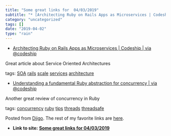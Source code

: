 ```yaml
---
title: "Some great links for  04/03/2019"
subtitle: "* [Architecting Ruby on Rails Apps as Microservices | Codeship | via @codeship](<http://blog.codeshi..."
category: "uncategorized"
tags: []
date: "2019-04-02"
type: "rain"
---
```

* [Architecting Ruby on Rails Apps as Microservices | Codeship | via @codeship](<http://blog.codeship.com/architecting-rails-apps-as-microservices/?utm_source=rubyweekly&utm_medium=email>)

Great article about Service Oriented Architectures

tags: [SOA](<https://www.diigo.com/user/pitosalas/SOA>)
[rails](<https://www.diigo.com/user/pitosalas/rails>)
[scale](<https://www.diigo.com/user/pitosalas/scale>)
[services](<https://www.diigo.com/user/pitosalas/services>)
[architecture](<https://www.diigo.com/user/pitosalas/architecture>)

  * [Understanding a fundamental Ruby abstraction for concurrency | via @codeship](<https://blog.codeship.com/understanding-fundamental-ruby-abstraction-concurrency/>)

Another great review of concurrency in Ruby

tags: [concurrency](<https://www.diigo.com/user/pitosalas/concurrency>)
[ruby](<https://www.diigo.com/user/pitosalas/ruby>)
[tips](<https://www.diigo.com/user/pitosalas/tips>)
[threads](<https://www.diigo.com/user/pitosalas/threads>)
[threadsafe](<https://www.diigo.com/user/pitosalas/threadsafe>)

Posted from [Diigo](<https://www.diigo.com>). The rest of my favorite links
are [here](<https://www.diigo.com/user/pitosalas>).


* **Link to site:** **[Some great links for  04/03/2019](None)**